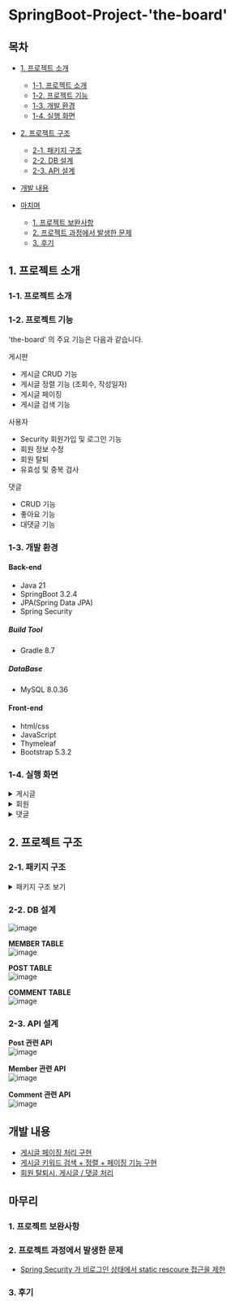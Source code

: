 # SpringBoot-Project-'the-board'



## 목차
 - [1. 프로젝트 소개](#1-프로젝트-소개)
   - [1-1. 프로젝트 소개](#1-1-프로젝트-소개)
   - [1-2. 프로젝트 기능](#1-2-프로젝트-기능)
   - [1-3. 개발 환경](#1-3-개발-환경)
   - [1-4. 실행 화면](#1-4-실행-환경)
  
 - [2. 프로젝트 구조](#2-프로젝트-구조)
   - [2-1. 패키지 구조](#2-1-패키지-구조)
   - [2-2. DB 설계](#2-2-DB-설계)
   - [2-3. API 설계](#2-3-API-설계)
  
 - [개발 내용](#개발-내용)

 - [마치며](#마치며)
   - [1. 프로젝트 보완사항](#1-프로젝트-보완사항)
   - [2. 프로젝트 과정에서 발생한 문제](#2-프로젝트-과정에서-발생한-문제)
   - [3. 후기](#3-후기)
  
     


## 1. 프로젝트 소개

### 1-1. 프로젝트 소개


### 1-2. 프로젝트 기능

'the-board' 의 주요 기능은 다음과 같습니다.

게시판  
- 게시글 CRUD 기능
- 게시글 정렬 기능 (조회수, 작성일자)
- 게시글 페이징
- 게시글 검색 기능

사용자
 - Security 회원가입 및 로그인 기능
 - 회원 정보 수정
 - 회원 탈퇴
 - 유효성 및 중복 검사

댓글
 - CRUD 기능
 - 좋아요 기능
 - 대댓글 기능
   

### 1-3. 개발 환경

#### Back-end
 - Java 21
 - SpringBoot 3.2.4
 - JPA(Spring Data JPA)
 - Spring Security

##### Build Tool
 - Gradle 8.7

##### DataBase
 - MySQL 8.0.36

#### Front-end
 - html/css
 - JavaScript
 - Thymeleaf
 - Bootstrap 5.3.2


### 1-4. 실행 화면
  
  <details>
    <summary>게시글</summary>
    
   **1. 게시글 전체 목록 ("/")**

   로그인 X 화면  
   ![image](https://github.com/yashin20/BoardServiceV2/assets/92693776/5547af49-7724-4aeb-979f-7a6ad2590bdd)  

   로그인 O 화면  
   ![image](https://github.com/yashin20/BoardServiceV2/assets/92693776/0871872a-720b-445f-bfe3-2055b252bd2e)  



   **1-1. 게시글 전체 목록 정렬**

   '조회수' 기준으로 내림차순 정렬  
   ![image](https://github.com/yashin20/BoardServiceV2/assets/92693776/18250746-ccbb-4911-bcf1-f39d151f0f83)  

   ※ 로그인을 하지 않아도 게시글 정렬이 가능하다.  



   **2. 게시글 등록 화면**

   ![image](https://github.com/yashin20/BoardServiceV2/assets/92693776/67099714-c576-4029-8b68-552aa2a8ef5e)  

   로그인한 사용자만 게시글 작성이 가능하며, 작성 후 '게시' 버튼을 누르면 메인 페이지로 리다이렉트 된다.  

   

   **3. 게시글 상세 정보**

   로그인 X  
   ![image](https://github.com/yashin20/BoardServiceV2/assets/92693776/92b77621-66c2-4a46-83e7-e13552424ae3)  

   ※ 로그인 하지 않은 경우, 게시글 상세 정보에 접근 가능하지만, '게시글 설정' 옵션에 접근할 수 없다.  


   작성자 계정이 아닌 다른 계정으로 로그인 O  
   ![image](https://github.com/yashin20/BoardServiceV2/assets/92693776/bef81a23-7918-4817-a5b6-b0dc5515f885)  

   ※ 작성자 계정이 아닌 다른 계정으로 로그인한 경우, '게시글 설정' 옵션에 접근 가능하지만, '게시글 작성' 기능만 접근 가능하다.  


   작성자 계정으로 로그인 O  
   ![image](https://github.com/yashin20/BoardServiceV2/assets/92693776/15f21e93-5271-447d-b708-f7aa6e0feff0)  

   ※ 작성자 계정으로 로그인 한 경우, '게시글 수정' 과 '게시글 삭제' 를 할 수 있다.  



   **4. 게시글 수정 화면**

   ![image](https://github.com/yashin20/BoardServiceV2/assets/92693776/2ecc1243-4c45-4f2f-9b42-4af5f6e7e914)  

   게시글 수정 후, '게시' 버튼을 눌러 수정을 마무리한다.    
   '게시' 버튼을 누르면 게시글 목록으로 이동한다.  

   [수정된 게시글 화면]  
   ![image](https://github.com/yashin20/BoardServiceV2/assets/92693776/c828dff6-270e-4b36-a597-85969a196c0c)  
   
   

   **5. 게시글 삭제 화면**

   ![image](https://github.com/yashin20/BoardServiceV2/assets/92693776/816ef173-4759-4456-b8b5-1ad39da2f7bb)  

   '게시글 삭제' 버튼을 눌러 삭제를 진행한다.  

   ![image](https://github.com/yashin20/BoardServiceV2/assets/92693776/08081d6f-d02c-4c06-9a42-d1c9d963d53d)  

   '게시글 번호'를 포함한 삭제 완료 안내 메시지가 등장한다.

   [게시글 목록]  
   ![image](https://github.com/yashin20/BoardServiceV2/assets/92693776/440f7a24-f7f1-4178-b6da-94319eda0f34)  

   게시글이 삭제 된 것을 볼 수 있다.


   **6. 게시글 검색 화면**

   ![image](https://github.com/yashin20/BoardServiceV2/assets/92693776/6b0fdefb-da6a-4dc7-9220-14c441fbb801)  



  **6-1. 게시글 검색 후 페이징 화면**

  ['by' 키워드로 검색한 화면]  
  ![image](https://github.com/yashin20/BoardServiceV2/assets/92693776/bbd81c39-1be6-45da-a29c-a9431b2a07ca)  

  ['by' 키워드로 검색 내용 中 사용자 기준 4페이지]  
  ![image](https://github.com/yashin20/BoardServiceV2/assets/92693776/c56913a8-1e71-4927-a828-27cf637fc195)  



  **6-2. 게시글 검색 후 페이징 + 정렬**

  ['by' 키워드로 검색 내용 && 조회수 기준 내림차순 정렬]  
  ![image](https://github.com/yashin20/BoardServiceV2/assets/92693776/79fef79f-8ff0-4c39-99ac-2677d557079b)  


  ['by' 키워드로 검색 내용 && 조회수 기준 내림차순 정렬 中 사용자 기준 1페이지]  
  ![image](https://github.com/yashin20/BoardServiceV2/assets/92693776/d346d15f-fe23-401e-a321-e79a19fa6537)   
    
  </details>


  <details>
    <summary>회원</summary>

   **1. 회원가입 화면**

   ![image](https://github.com/yashin20/BoardServiceV2/assets/92693776/fe32e1bc-cfeb-4c2b-9bc2-7ac7a2af3fea)  


   ![image](https://github.com/yashin20/BoardServiceV2/assets/92693776/f7f03b03-c0d4-4526-a495-2cdcb6e0ff46)  

   ※ 회원가입 양식에 대한 경고 메시지 표시  



   **2. 로그인 화면**

   ![image](https://github.com/yashin20/BoardServiceV2/assets/92693776/70aeecdb-783d-4469-b23a-b1b814896db5)  

   ※ 로그인 실패에 대한 경고 메시지 표시  



   **3. 회원정보 수정 화면**

   ![image](https://github.com/yashin20/BoardServiceV2/assets/92693776/49fd5a13-5ff2-4ee5-96b1-8fef64824af3)  
   로그인 된 username 을 입력하여, 회원정보 화면으로 이동  

   ![image](https://github.com/yashin20/BoardServiceV2/assets/92693776/1ffe8588-1a0d-4b49-8bb8-15a53608835e)  

  
   ![image](https://github.com/yashin20/BoardServiceV2/assets/92693776/db057e23-35ee-4f4b-afcb-333b7dcc2956)  
   변경하려는 닉네임에 대한 중복 체크    
   ![image](https://github.com/yashin20/BoardServiceV2/assets/92693776/8e879869-e2e9-4503-8ff2-80213486f736)  
   변경하려는 비밀번호에 대한 유효성 체크    



   **4. 회원 탈퇴**
   ![image](https://github.com/yashin20/BoardServiceV2/assets/92693776/86e4f872-27d0-4d94-a470-5e5ad86565dd)  
   ![image](https://github.com/yashin20/BoardServiceV2/assets/92693776/109b6351-9b3c-4f57-a1eb-26bc5373da76)  
   ![image](https://github.com/yashin20/BoardServiceV2/assets/92693776/e0a6d5a1-82f8-41b2-bbde-ae1eeaeb9f09)  
   회원 탈퇴 처리 후, 메인 페이지로 리다이렉션, 로그아웃 처리가 된다.    
   또한, 탈퇴한 회원이 작성한 게시글 / 댓글의 작성자는 'unknown' 으로 표기된다.  

    
  </details>


  <details>
    <summary>댓글</summary>

  **1. 댓글 작성 화면**
  
  로그인 X - 댓글 작성 화면  
  ![image](https://github.com/yashin20/BoardServiceV2/assets/92693776/9cf7227a-1bc9-47d5-b173-bdebc02a7d64)  

  로그인 O - 댓글 작성 화면  
  ![image](https://github.com/yashin20/BoardServiceV2/assets/92693776/97112208-bde3-474e-8283-f1195d8ceea1)  
  ![image](https://github.com/yashin20/BoardServiceV2/assets/92693776/d771292d-46c4-461b-8c18-a5f929166c88)  


  **2. 댓글 수정**

  로그인 X  
  ![image](https://github.com/yashin20/BoardServiceV2/assets/92693776/3f198fc2-6e9e-46f5-a6e1-898147562efe)  


  작성자 != 로그인 회원 - 로그인 O  
  ![image](https://github.com/yashin20/BoardServiceV2/assets/92693776/a0ee73f7-912f-4561-acfe-ec125d0eb977)  

  작성자 == 로그인 회원 - 로그인 O  
  ![image](https://github.com/yashin20/BoardServiceV2/assets/92693776/7e5fc904-1300-46c1-b3c0-ab732fb893b3)  
  작성자 본인이 로그인 한 상태에서만 댓글 수정 / 삭제 에 접근 가능하다.  

  ![image](https://github.com/yashin20/BoardServiceV2/assets/92693776/4f4107bf-e01b-480f-832e-7149459ad179)  
  ![image](https://github.com/yashin20/BoardServiceV2/assets/92693776/c2cf7c26-9a62-4183-9928-785486321a8a)  
  ![image](https://github.com/yashin20/BoardServiceV2/assets/92693776/b08c429d-fa29-40c6-8a82-8647bd790f21)  

  댓글이 수정된 모습과 '작성일자' 뒤에 '(수정됨)' 표식이 생긴 것을 볼 수 있다.  



  **3. 댓글 삭제**

  ![image](https://github.com/yashin20/BoardServiceV2/assets/92693776/c2c1e45a-1990-4a82-98d7-e4414d202543)  
  '댓글 2번!' 을 삭제 한다.    
  ![image](https://github.com/yashin20/BoardServiceV2/assets/92693776/2ddb34c3-fd21-467b-b7a1-a452fcbb9b61)  
  ![image](https://github.com/yashin20/BoardServiceV2/assets/92693776/2dbb7acc-c455-48f4-bbd5-30a108e4941f)  
  '댓글 2번!' 이 삭제 된 모습을 볼 수 있다.

    
  </details>




## 2. 프로젝트 구조

### 2-1. 패키지 구조

<details>

<summary>패키지 구조 보기</summary>

```



```


</details>



### 2-2. DB 설계

![image](https://github.com/yashin20/BoardServiceV2/assets/92693776/34bac54a-31d9-458a-83e3-33ca74f29413)

**MEMBER TABLE**   
![image](https://github.com/yashin20/BoardServiceV2/assets/92693776/688dd71e-b194-41d7-8366-5634e666f748)  

**POST TABLE**  
![image](https://github.com/yashin20/BoardServiceV2/assets/92693776/e56c4f17-526d-4c94-92b3-14cb63b0aee3)  

**COMMENT TABLE**  
![image](https://github.com/yashin20/BoardServiceV2/assets/92693776/422d6e53-7c6c-4d22-bc08-fd9febfa44a6)  



### 2-3. API 설계

**Post 관련 API**  
![image](https://github.com/yashin20/BoardServiceV2/assets/92693776/04184267-86fe-41fd-af99-a6772c85633a)  
  
**Member 관련 API**  
![image](https://github.com/yashin20/BoardServiceV2/assets/92693776/22b3ae7b-34c0-4746-86cc-bdf8feadf447)  
  
**Comment 관련 API**  
![image](https://github.com/yashin20/BoardServiceV2/assets/92693776/bc8aa6de-89c6-4e65-97a5-374b5d8df839)  
  



## 개발 내용

- <a href="https://notorious.tistory.com/340" target="_blank">게시글 페이징 처리 구현</a>
- <a href="https://notorious.tistory.com/341" target="_blank">게시글 키워드 검색 + 정렬 + 페이징 기능 구현</a>
- <a href="https://notorious.tistory.com/342" target="_blank">회원 탈퇴시, 게시글 / 댓글 처리</a>



## 마무리

### 1. 프로젝트 보완사항




### 2. 프로젝트 과정에서 발생한 문제
- <a href="https://notorious.tistory.com/339" target="_blank">Spring Security 가 비로그인 상태에서 static rescoure 접근을 제한</a>


### 3. 후기



